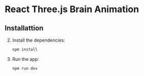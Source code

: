 # React Three.js Brain Animation

## Installattion
2. Install the dependencies:
   ```bash
   npm install
   ```
3. Run the app:
   ```bash
   npm run dev
   ```
